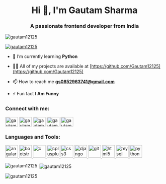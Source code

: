<h1 align="center">Hi 👋, I'm Gautam Sharma</h1>
<h3 align="center">A passionate frontend developer from India</h3>

<p align="left"> <img src="https://komarev.com/ghpvc/?username=gautam12125&label=Profile%20views&color=0e75b6&style=flat" alt="gautam12125" /> </p>

<p align="left"> <a href="https://github.com/ryo-ma/github-profile-trophy"><img src="https://github-profile-trophy.vercel.app/?username=gautam12125" alt="gautam12125" /></a> </p>

- 🌱 I’m currently learning **Python**

- 👨‍💻 All of my projects are available at [https://github.com/Gautam12125](https://github.com/Gautam12125)

- 📫 How to reach me **gs0852963741@gmail.com**

- ⚡ Fun fact **I Am Funny**

<h3 align="left">Connect with me:</h3>
<p align="left">
<a href="https://dev.to/gautam12125" target="blank"><img align="center" src="https://cdn.jsdelivr.net/npm/simple-icons@3.0.1/icons/dev-dot-to.svg" alt="gautam12125" height="30" width="40" /></a>
<a href="https://twitter.com/gautams83699036" target="blank"><img align="center" src="https://cdn.jsdelivr.net/npm/simple-icons@3.0.1/icons/twitter.svg" alt="gautams83699036" height="30" width="40" /></a>
<a href="https://linkedin.com/in/gautam-0501" target="blank"><img align="center" src="https://cdn.jsdelivr.net/npm/simple-icons@3.0.1/icons/linkedin.svg" alt="gautam-0501" height="30" width="40" /></a>
<a href="https://instagram.com/gautam_0501" target="blank"><img align="center" src="https://cdn.jsdelivr.net/npm/simple-icons@3.0.1/icons/instagram.svg" alt="gautam_0501" height="30" width="40" /></a>
<a href="https://www.youtube.com/c/gautam sharma" target="blank"><img align="center" src="https://cdn.jsdelivr.net/npm/simple-icons@3.0.1/icons/youtube.svg" alt="gautam sharma" height="30" width="40" /></a>
</p>

<h3 align="left">Languages and Tools:</h3>
<p align="left"> <a href="https://angular.io" target="_blank"> <img src="https://devicons.github.io/devicon/devicon.git/icons/angularjs/angularjs-original.svg" alt="angularjs" width="40" height="40"/> </a> <a href="https://getbootstrap.com" target="_blank"> <img src="https://devicons.github.io/devicon/devicon.git/icons/bootstrap/bootstrap-plain.svg" alt="bootstrap" width="40" height="40"/> </a> <a href="https://www.cprogramming.com/" target="_blank"> <img src="https://devicons.github.io/devicon/devicon.git/icons/c/c-original.svg" alt="c" width="40" height="40"/> </a> <a href="https://www.w3schools.com/cpp/" target="_blank"> <img src="https://devicons.github.io/devicon/devicon.git/icons/cplusplus/cplusplus-original.svg" alt="cplusplus" width="40" height="40"/> </a> <a href="https://www.w3schools.com/css/" target="_blank"> <img src="https://devicons.github.io/devicon/devicon.git/icons/css3/css3-original-wordmark.svg" alt="css3" width="40" height="40"/> </a> <a href="https://www.djangoproject.com/" target="_blank"> <img src="https://devicons.github.io/devicon/devicon.git/icons/django/django-original.svg" alt="django" width="40" height="40"/> </a> <a href="https://git-scm.com/" target="_blank"> <img src="https://www.vectorlogo.zone/logos/git-scm/git-scm-icon.svg" alt="git" width="40" height="40"/> </a> <a href="https://www.w3.org/html/" target="_blank"> <img src="https://devicons.github.io/devicon/devicon.git/icons/html5/html5-original-wordmark.svg" alt="html5" width="40" height="40"/> </a> <a href="https://www.mysql.com/" target="_blank"> <img src="https://devicons.github.io/devicon/devicon.git/icons/mysql/mysql-original-wordmark.svg" alt="mysql" width="40" height="40"/> </a> <a href="https://www.python.org" target="_blank"> <img src="https://devicons.github.io/devicon/devicon.git/icons/python/python-original.svg" alt="python" width="40" height="40"/> </a> </p>

<p><img align="left" src="https://github-readme-stats.vercel.app/api/top-langs?username=gautam12125&show_icons=true&locale=en&layout=compact" alt="gautam12125" /></p>

<p>&nbsp;<img align="center" src="https://github-readme-stats.vercel.app/api?username=gautam12125&show_icons=true&locale=en" alt="gautam12125" /></p>

<p><img align="center" src="https://github-readme-streak-stats.herokuapp.com/?user=gautam12125&" alt="gautam12125" /></p>

